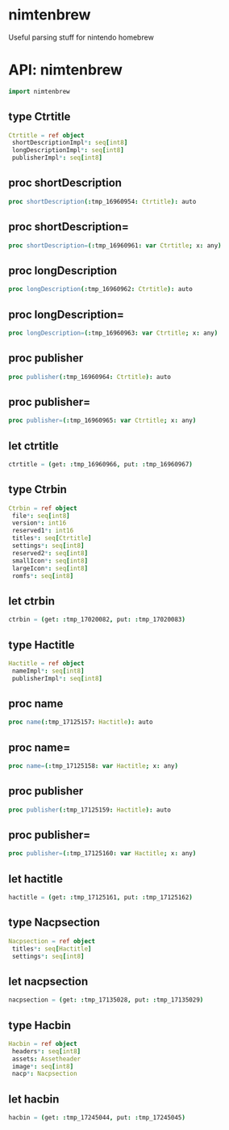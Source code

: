 # nimtenbrew
Useful parsing stuff for nintendo homebrew

# API: nimtenbrew

```nim
import nimtenbrew
```

## **type** Ctrtitle


```nim
Ctrtitle = ref object
 shortDescriptionImpl*: seq[int8]
 longDescriptionImpl*: seq[int8]
 publisherImpl*: seq[int8]
```

## **proc** shortDescription


```nim
proc shortDescription(:tmp_16960954: Ctrtitle): auto
```

## **proc** shortDescription=


```nim
proc shortDescription=(:tmp_16960961: var Ctrtitle; x: any)
```

## **proc** longDescription


```nim
proc longDescription(:tmp_16960962: Ctrtitle): auto
```

## **proc** longDescription=


```nim
proc longDescription=(:tmp_16960963: var Ctrtitle; x: any)
```

## **proc** publisher


```nim
proc publisher(:tmp_16960964: Ctrtitle): auto
```

## **proc** publisher=


```nim
proc publisher=(:tmp_16960965: var Ctrtitle; x: any)
```

## **let** ctrtitle


```nim
ctrtitle = (get: :tmp_16960966, put: :tmp_16960967)
```

## **type** Ctrbin


```nim
Ctrbin = ref object
 file*: seq[int8]
 version*: int16
 reserved1*: int16
 titles*: seq[Ctrtitle]
 settings*: seq[int8]
 reserved2*: seq[int8]
 smallIcon*: seq[int8]
 largeIcon*: seq[int8]
 romfs*: seq[int8]
```

## **let** ctrbin


```nim
ctrbin = (get: :tmp_17020082, put: :tmp_17020083)
```

## **type** Hactitle


```nim
Hactitle = ref object
 nameImpl*: seq[int8]
 publisherImpl*: seq[int8]
```

## **proc** name


```nim
proc name(:tmp_17125157: Hactitle): auto
```

## **proc** name=


```nim
proc name=(:tmp_17125158: var Hactitle; x: any)
```

## **proc** publisher


```nim
proc publisher(:tmp_17125159: Hactitle): auto
```

## **proc** publisher=


```nim
proc publisher=(:tmp_17125160: var Hactitle; x: any)
```

## **let** hactitle


```nim
hactitle = (get: :tmp_17125161, put: :tmp_17125162)
```

## **type** Nacpsection


```nim
Nacpsection = ref object
 titles*: seq[Hactitle]
 settings*: seq[int8]
```

## **let** nacpsection


```nim
nacpsection = (get: :tmp_17135028, put: :tmp_17135029)
```

## **type** Hacbin


```nim
Hacbin = ref object
 headers*: seq[int8]
 assets: Assetheader
 image*: seq[int8]
 nacp*: Nacpsection
```

## **let** hacbin


```nim
hacbin = (get: :tmp_17245044, put: :tmp_17245045)
```
